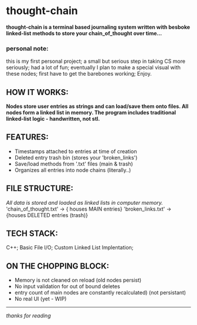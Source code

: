 # thought-chain
 **thought-chain is a terminal based journaling system written with besboke linked-list methods to store your chain_of_thought over time...**
 
### personal note:
  this is my first personal project; 
  a small but serious step in taking CS more seriously; 
  had a lot of fun;
  eventually I plan to make a special visual with these nodes; 
  first have to get the barebones working;
  Enjoy.

## HOW IT WORKS:
  **Nodes store user entries as strings and can load/save them onto files. All nodes form a linked list in memory. 
    The program includes traditional linked-list logic - handwritten, not stl.**
    
## FEATURES:
  - Timestamps attached to entries at time of creation
  - Deleted entry trash bin (stores your 'broken_links')
  - Save/load methods from '.txt' files (main & trash)
  - Organizes all entries into node chains (literally..)

## FILE STRUCTURE: 
  *All data is stored and loaded as linked lists in computer memory.*
  'chain_of_thought.txt' -> { houses MAIN entries} 
  'broken_links.txt' -> {houses DELETED entries (trash)}

## TECH STACK:
  C++;  Basic File I/O;  Custom Linked List Implentation;

## ON THE CHOPPING BLOCK:
  - Memory is not cleaned on reload (old nodes persist)
  - No input validation for out of bound deletes
  - entry count of main nodes are constantly recalculated) (not persistant)
  - No real UI (yet - WIP)

---
*thanks for reading*
